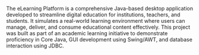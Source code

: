 The eLearning Platform is a comprehensive Java-based desktop application developed to streamline digital education for institutions, teachers, and students. It simulates a real-world learning environment where users can manage, deliver, and consume educational content effectively. This project was built as part of an academic learning initiative to demonstrate proficiency in Core Java, GUI development using Swing/AWT, and database interaction using JDBC.
